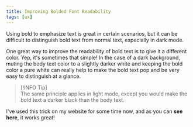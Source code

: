 ```yaml
---
title: Improving Bolded Font Readability
tags: [ux]
---
```


Using bold to emphasize text is great in certain scenarios, but it can be
difficult to distinguish bold text from normal text, especially in dark mode.

One great way to improve the readability of bold text is to give it a different
color. Yep, it's sometimes that simple! In the case of a dark background, muting
the body text color to a slightly darker white and keeping the bold color a pure
white can really help to make the bold text pop and be very easy to distinguish
at a glance.

> [!INFO Tip]  
> The same principle applies in light mode, except you would make the bold text
> a darker black than the body text.

I've used this trick on my website for some time now, and as you can **see
here**, it works great!
